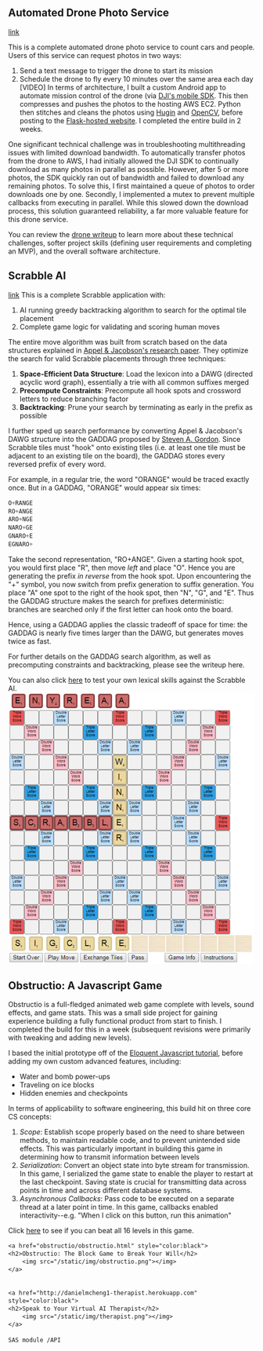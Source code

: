 ## Automated Drone Photo Service 
[link](http://ec2-52-11-200-166.us-west-2.compute.amazonaws.com:5000/photos)
    
This is a complete automated drone photo service to count cars and people. Users of this service can request photos in two ways:
1. Send a text message to trigger the drone to start its mission 
2. Schedule the drone to fly every 10 minutes over the same area each day 
[VIDEO]
In terms of architecture, I built a custom Android app to automate mission control of the drone (via [DJI's mobile SDK](https://developer.dji.com/mobile-sdk/). This then compresses and pushes the photos to the hosting AWS EC2. Python then stitches and cleans the photos using [Hugin](https://wiki.panotools.org/Hugin_executor) and [OpenCV](https://opencv.org/), before posting to the [Flask-hosted website](http://ec2-52-11-200-166.us-west-2.compute.amazonaws.com:5000/photos). I completed the entire build in 2 weeks. 

One significant technical challenge was in troubleshooting multithreading issues with limited download bandwidth. To automatically transfer photos from the drone to AWS, I had initially allowed the DJI SDK to continually download as many photos in parallel as possible. However, after 5 or more photos, the SDK quickly ran out of bandwidth and failed to download any remaining photos. To solve this, I first maintained a queue of photos to order downloads one by one. Secondly, I implemented a mutex to prevent multiple callbacks from executing in parallel. While this slowed down the download process, this solution guaranteed reliability, a far more valuable feature for this drone service. 

You can review the [drone writeup](https://github.com/danielmcheng1/drone/blob/master/writeup.md) to learn more about these technical challenges, softer project skills (defining user requirements and completing an MVP), and the overall software architecture. 

## Scrabble AI
[link](http://ec2-52-11-200-166.us-west-2.compute.amazonaws.com:8000/login)
This is a complete Scrabble application with:
1. AI running greedy backtracking algorithm to search for the optimal tile placement 
2. Complete game logic for validating and scoring human moves

The entire move algorithm was built from scratch based on the data structures explained in [Appel & Jacobson's research paper](https://www.cs.cmu.edu/afs/cs/academic/class/15451-s06/www/lectures/scrabble.pdf). They optimize the search for valid Scrabble placements through three techniques:
1. __Space-Efficient Data Structure__: Load the lexicon into a DAWG (directed acyclic word graph), essentially a trie with all common suffixes merged
2. __Precompute Constraints__: Precompute all hook spots and crossword letters to reduce branching factor 
3. __Backtracking__: Prune your search by terminating as early in the prefix as possible 

I further sped up search performance by converting Appel & Jacobson's DAWG structure into the GADDAG proposed by [Steven A. Gordon](http://ericsink.com/downloads/faster-scrabble-gordon.pdf). Since Scrabble tiles must "hook" onto existing tiles (i.e. at least one tile must be adjacent to an existing tile on the board), the GADDAG stores every reversed prefix of every word. 

For example, in a regular trie, the word "ORANGE" would be traced exactly once. But in a GADDAG, "ORANGE" would appear six times:
```python
O+RANGE
RO+ANGE
ARO+NGE
NARO+GE
GNARO+E
EGNARO+
```
Take the second representation, "RO+ANGE". Given a starting hook spot, you would first place "R", then move _left_ and place "O". Hence you are generating the prefix _in reverse_ from the hook spot. Upon encountering the "+" symbol, you now switch from prefix generation to suffix generation. You place "A" one spot to the right of the hook spot, then "N", "G", and "E". Thus the GADDAG structure makes the search for prefixes deterministic: branches are searched only if the first letter can hook onto the board. 

Hence, using a GADDAG applies the classic tradeoff of space for time: the GADDAG is nearly five times larger than the DAWG, but generates moves twice as fast.

For further details on the GADDAG search algorithm, as well as precomputing constraints and backtracking, please see the writeup here.

You can also click [here]((http://ec2-52-11-200-166.us-west-2.compute.amazonaws.com:8000/login)) to test your own lexical skills against the Scrabble AI.
<img src="/static/img/scrabble.png"></img>
        

## Obstructio: A Javascript Game 
Obstructio is a full-fledged animated web game complete with levels, sound effects, and game stats. This was a small side project for gaining experience building a fully functional product from start to finish. I completed the build for this in a week (subsequent revisions were primarily with tweaking and adding new levels). 

I based the initial prototype off of the [Eloquent Javascript tutorial](eloquentjavascript.net/15_game.html), before adding my own custom advanced features, including:
* Water and bomb power-ups 
* Traveling on ice blocks 
* Hidden enemies and checkpoints 

In terms of applicability to software engineering, this build hit on three core CS concepts:
1. _Scope_: Establish scope properly based on the need to share between methods, to maintain readable code, and to prevent unintended side effects. This was particularly important in building this game in determining how to transmit information between levels  
2. _Serialization_: Convert an object state into byte stream for transmission. In this game, I serialized the game state to enable the player to restart at the last checkpoint. Saving state is crucial for transmitting data across points in time and across different database systems.
3. _Asynchronous Callbacks_: Pass code to be executed on a separate thread at a later point in time. In this game, callbacks enabled interactivity--e.g. "When I click on this button, run this animation" 

Click [here](https://danielmcheng1.github.io/obstructio/obstructio.html) to see if you can beat all 16 levels in this game.

<!doctype html>
<head>
    <meta charset="utf-8">
    <meta name="viewport" content="width=device-width, initial-scale=1">
    <title>Daniel M Cheng</title>
    <link rel=stylesheet href="static/css/index.css">
</head>
<body>
    
    
    
    <a href="obstructio/obstructio.html" style="color:black">
    <h2>Obstructio: The Block Game to Break Your Will</h2>
        <img src="/static/img/obstructio.png"></img>
    </a>
    
    
    <a href="http://danielmcheng1-therapist.herokuapp.com" style="color:black">
    <h2>Speak to Your Virtual AI Therapist</h2>
        <img src="/static/img/therapist.png"></img>
    </a>
    
    SAS module /API
</body>

<!--html lang="en-US">
    <head>
        <meta charset="UTF-8">
        <meta http-equiv="refresh" content="1; url=https://danielmcheng1.github.io/obstructio/obstructio.html?">
        <script type="text/javascript">
            window.location.href = "https://danielmcheng1.github.io/obstructio/obstructio.html?"
        </script>
        <title>Page Redirection</title>
    </head>
    <body>
        If you are not redirected automatically, follow this <a href='http://danielmcheng1.githubio.com/obstructio'>link to example</a>.
    </body>
</html-->